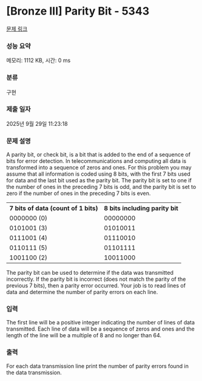 # [Bronze III] Parity Bit - 5343 

[문제 링크](https://www.acmicpc.net/problem/5343) 

### 성능 요약

메모리: 1112 KB, 시간: 0 ms

### 분류

구현

### 제출 일자

2025년 9월 29일 11:23:18

### 문제 설명

<p>A parity bit, or check bit, is a bit that is added to the end of a sequence of bits for error detection. In telecommunications and computing all data is transformed into a sequence of zeros and ones. For this problem you may assume that all information is coded using 8 bits, with the first 7 bits used for data and the last bit used as the parity bit. The parity bit is set to one if the number of ones in the preceding 7 bits is odd, and the parity bit is set to zero if the number of ones in the preceding 7 bits is even.</p>

<table class="table table-bordered table-center-50">
	<tbody>
		<tr>
			<th>7 bits of data (count of 1 bits)</th>
			<th>8 bits including parity bit</th>
		</tr>
		<tr>
			<td>0000000 (0)</td>
			<td>00000000</td>
		</tr>
		<tr>
			<td>0101001 (3)</td>
			<td>01010011</td>
		</tr>
		<tr>
			<td>0111001 (4)</td>
			<td>01110010</td>
		</tr>
		<tr>
			<td>0110111 (5)</td>
			<td>01101111</td>
		</tr>
		<tr>
			<td>1001100 (2)</td>
			<td>10011000</td>
		</tr>
	</tbody>
</table>

<p>The parity bit can be used to determine if the data was transmitted incorrectly. If the parity bit is incorrect (does not match the parity of the previous 7 bits), then a parity error occurred. Your job is to read lines of data and determine the number of parity errors on each line.</p>

### 입력 

 <p>The first line will be a positive integer indicating the number of lines of data transmitted. Each line of data will be a sequence of zeros and ones and the length of the line will be a multiple of 8 and no longer than 64.</p>

### 출력 

 <p>For each data transmission line print the number of parity errors found in the data transmission.</p>


